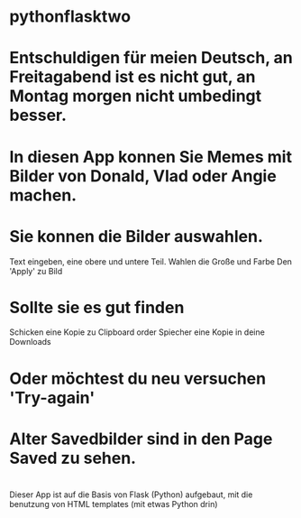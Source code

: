 # pythonflasktwo

# Entschuldigen für meien Deutsch, an Freitagabend ist es nicht gut, an Montag morgen nicht umbedingt besser.
#
# In diesen App konnen Sie Memes mit Bilder von Donald, Vlad oder Angie machen.
#
# Sie konnen die Bilder auswahlen.
Text eingeben, eine obere und untere Teil.
Wahlen die Große und Farbe
Den 'Apply' zu Bild
#
# Sollte sie es gut finden
Schicken eine Kopie zu Clipboard order Spiecher eine Kopie in deine Downloads
#
# Oder möchtest du neu versuchen 'Try-again'
#
# Alter Savedbilder sind in den Page Saved zu sehen.
#

Dieser App ist auf die Basis von Flask (Python) aufgebaut, mit die benutzung von HTML templates (mit etwas Python drin)

